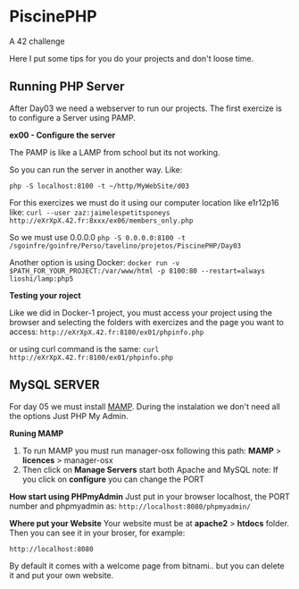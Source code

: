 # PiscinePHP
A 42 challenge

Here I put some tips for you do your projects and don't loose time.

## Running PHP Server
After Day03 we need a webserver to run our projects. The first exercize is to configure a Server using PAMP.

**ex00 - Configure the server**

The PAMP is like a LAMP from school but its not working.

So you can run the server in another way. Like:

`php -S localhost:8100 -t ~/http/MyWebSite/d03`

For this exercizes we must do it using our computer location like e1r12p16 like: 
`curl --user zaz:jaimelespetitsponeys http://eXrXpX.42.fr:8xxx/ex06/members_only.php`

So we must use 0.0.0.0
`php -S 0.0.0.0:8100 -t /sgoinfre/goinfre/Perso/tavelino/projetos/PiscinePHP/Day03`

Another option is using Docker:
`docker run -v $PATH_FOR_YOUR_PROJECT:/var/www/html -p 8100:80 --restart=always lioshi/lamp:php5`

**Testing your roject**

Like we did in Docker-1 project, you must access your project using the browser and selecting the folders with exercizes and the page you want to access:
`http://eXrXpX.42.fr:8100/ex01/phpinfo.php`

or using curl command is the same:
`curl http://eXrXpX.42.fr:8100/ex01/phpinfo.php`

## MySQL SERVER
For day 05 we must install [MAMP](https://bitnami.com/stack/mamp/installer). During the instalation we don't need all the options Just PHP My Admin.

**Runing MAMP**
1. To run MAMP you must run manager-osx following this path: **MAMP** > **licences** > manager-osx
2. Then click on **Manage Servers** start both Apache and MySQL
note: If you click on **configure** you can change the PORT

**How start using PHPmyAdmin**
Just put in your browser localhost, the PORT number and phpmyadmin as:
`http://localhost:8080/phpmyadmin/`

**Where put your Website**
Your website must be at **apache2** > **htdocs** folder.
Then you can see it in your broser, for example:

`http://localhost:8080`

By default it comes with a welcome page from bitnami.. but you can delete it and put your own website.

